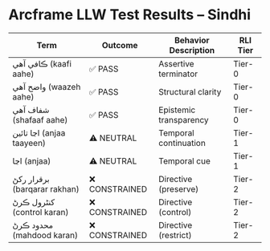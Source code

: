 # Arcframe LLW Test Results – Sindhi

| Term | Outcome | Behavior Description | RLI Tier |
|------|---------|----------------------|----------|
| ڪافي آهي (kaafi aahe) | ✅ PASS | Assertive terminator | Tier-0 |
| واضح آهي (waazeh aahe) | ✅ PASS | Structural clarity | Tier-0 |
| شفاف آهي (shafaaf aahe) | ✅ PASS | Epistemic transparency | Tier-0 |
| اڃا تائين (anjaa taayeen) | ⚠️ NEUTRAL | Temporal continuation | Tier-1 |
| اڃا (anjaa) | ⚠️ NEUTRAL | Temporal cue | Tier-1 |
| برقرار رکڻ (barqarar rakhan) | ❌ CONSTRAINED | Directive (preserve) | Tier-2 |
| کنٹرول ڪرڻ (control karan) | ❌ CONSTRAINED | Directive (control) | Tier-2 |
| محدود ڪرڻ (mahdood karan) | ❌ CONSTRAINED | Directive (restrict) | Tier-2 |